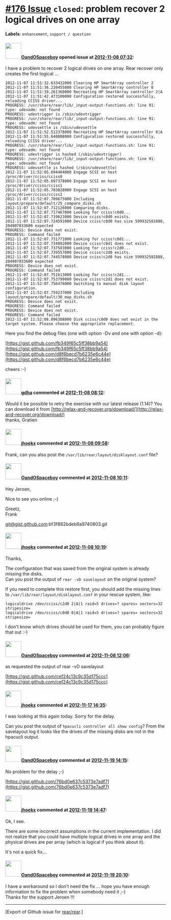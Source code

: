 [\#176 Issue](https://github.com/rear/rear/issues/176) `closed`: problem recover 2 logical drives on one array
==============================================================================================================

**Labels**: `enhancement`, `support / question`

#### <img src="https://avatars.githubusercontent.com/u/2748924?u=61c1946b73ad8d96990b1caa76c8f64a0c78828d&v=4" width="50">[OandOSpaceboy](https://github.com/OandOSpaceboy) opened issue at [2012-11-08 07:32](https://github.com/rear/rear/issues/176):

I have a problem to recover 2 logical drives on one array. Rear recover
only creates the first logical ...

    2012-11-07 11:51:32.633432000 Clearing HP SmartArray controller 2
    2012-11-07 11:51:36.220455000 Clearing HP SmartArray controller 0
    2012-11-07 11:51:39.261360000 Recreating HP SmartArray controller 2|A
    2012-11-07 11:51:42.473100000 Configuration restored successfully, reloading CCISS driver...
    PROGRESS: /usr/share/rear/lib/_input-output-functions.sh: line 91: type: udevadm: not found
    PROGRESS: udevtrigger is /sbin/udevtrigger
    PROGRESS: /usr/share/rear/lib/_input-output-functions.sh: line 91: type: udevadm: not found
    PROGRESS: udevsettle is /sbin/udevsettle
    2012-11-07 11:51:52.512378000 Recreating HP SmartArray controller 0|A
    2012-11-07 11:51:55.648808000 Configuration restored successfully, reloading CCISS driver...
    PROGRESS: /usr/share/rear/lib/_input-output-functions.sh: line 91: type: udevadm: not found
    PROGRESS: udevtrigger is hashed (/sbin/udevtrigger)
    PROGRESS: /usr/share/rear/lib/_input-output-functions.sh: line 91: type: udevadm: not found
    PROGRESS: udevsettle is hashed (/sbin/udevsettle)
    2012-11-07 11:52:05.694404000 Engage SCSI on host /proc/driver/cciss/cciss0
    2012-11-07 11:52:05.697378000 Engage SCSI on host /proc/driver/cciss/cciss1
    2012-11-07 11:52:05.703828000 Engage SCSI on host /proc/driver/cciss/cciss2
    2012-11-07 11:52:07.709675000 Including layout/prepare/default/25_compare_disks.sh
    2012-11-07 11:52:07.712126000 Comparing disks.
    2012-11-07 11:52:07.717467000 Looking for cciss!c0d0...
    2012-11-07 11:52:07.719623000 Device cciss!c0d0 exists.
    2012-11-07 11:52:07.724591000 Device cciss!c0d0 has size 599932581888, 204007833600 expected
    PROGRESS: Device does not exist.
    PROGRESS: Command failed
    2012-11-07 11:52:07.731771000 Looking for cciss!c0d1...
    2012-11-07 11:52:07.734092000 Device cciss!c0d1 does not exist.
    2012-11-07 11:52:07.737583000 Looking for cciss!c2d0...
    2012-11-07 11:52:07.739557000 Device cciss!c2d0 exists.
    2012-11-07 11:52:07.744578000 Device cciss!c2d0 has size 599932581888, 204007833600 expected
    PROGRESS: Device does not exist.
    PROGRESS: Command failed
    2012-11-07 11:52:07.751613000 Looking for cciss!c2d1...
    2012-11-07 11:52:07.753799000 Device cciss!c2d1 does not exist.
    2012-11-07 11:52:07.756476000 Switching to manual disk layout configuration.
    2012-11-07 11:52:07.759237000 Including layout/prepare/default/30_map_disks.sh
    PROGRESS: Device does not exist.
    PROGRESS: Command failed
    PROGRESS: Device does not exist.
    PROGRESS: Command failed
    2012-11-07 11:52:08.096308000 Disk cciss/c0d0 does not exist in the target system. Please choose the appropriate replacement.

Here you find the debug files (one with option -Dv and one with option
-d):

[https://gist.github.com/fb349f65c5ff38bb9a54](https://gist.github.com/fb349f65c5ff38bb9a54)  
[https://gist.github.com/d8f6becd7b6235e6c44e](https://gist.github.com/d8f6becd7b6235e6c44e)

cheers :-)

#### <img src="https://avatars.githubusercontent.com/u/888633?u=cdaeb31efcc0048d3619651aa18dd4b76e636b21&v=4" width="50">[gdha](https://github.com/gdha) commented at [2012-11-08 08:12](https://github.com/rear/rear/issues/176#issuecomment-10179611):

Would it be possible to retry the exercise with our latest release
(1.14)? You can download it from
[http://relax-and-recover.org/download/](http://relax-and-recover.org/download/)  
thanks, Gratien

#### <img src="https://avatars.githubusercontent.com/u/783473?v=4" width="50">[jhoekx](https://github.com/jhoekx) commented at [2012-11-08 09:58](https://github.com/rear/rear/issues/176#issuecomment-10182051):

Frank, can you also post the `/var/lib/rear/layout/disklayout.conf`
file?

#### <img src="https://avatars.githubusercontent.com/u/2748924?u=61c1946b73ad8d96990b1caa76c8f64a0c78828d&v=4" width="50">[OandOSpaceboy](https://github.com/OandOSpaceboy) commented at [2012-11-08 10:11](https://github.com/rear/rear/issues/176#issuecomment-10182377):

Hey Jeroen,

Nice to see you online ;-)

Greetz,  
Frank

<git@gist.github.com>:bf3f882bdeb6a9740803.git

#### <img src="https://avatars.githubusercontent.com/u/783473?v=4" width="50">[jhoekx](https://github.com/jhoekx) commented at [2012-11-08 10:19](https://github.com/rear/rear/issues/176#issuecomment-10182650):

Thanks,

The configuration that was saved from the original system is already
missing the disks.  
Can you post the output of `rear -vD savelayout` on the original system?

If you need to complete this restore first, you should add the missing
lines to `/var/lib/rear/layout/disklayout.conf` in your rescue system,
like:

    logicaldrive /dev/cciss/c2d0 2|A|1 raid=5 drives=? spares= sectors=32 stripesize=
    logicaldrive /dev/cciss/c0d0 0|A|1 raid=5 drives=? spares= sectors=32 stripesize=

I don't know which drives should be used for them, you can probably
figure that out :-)

#### <img src="https://avatars.githubusercontent.com/u/2748924?u=61c1946b73ad8d96990b1caa76c8f64a0c78828d&v=4" width="50">[OandOSpaceboy](https://github.com/OandOSpaceboy) commented at [2012-11-08 12:06](https://github.com/rear/rear/issues/176#issuecomment-10185555):

as requested the output of rear -vD savelayout

[https://gist.github.com/cef24c13c9c35d175ccc](https://gist.github.com/cef24c13c9c35d175ccc)

#### <img src="https://avatars.githubusercontent.com/u/783473?v=4" width="50">[jhoekx](https://github.com/jhoekx) commented at [2012-11-17 14:35](https://github.com/rear/rear/issues/176#issuecomment-10474644):

I was looking at this again today. Sorry for the delay.

Can you post the output of `hpacucli controller all show config`? From
the savelayout log it looks like the drives of the missing disks are not
in the hpacucli output.

#### <img src="https://avatars.githubusercontent.com/u/2748924?u=61c1946b73ad8d96990b1caa76c8f64a0c78828d&v=4" width="50">[OandOSpaceboy](https://github.com/OandOSpaceboy) commented at [2012-11-19 14:15](https://github.com/rear/rear/issues/176#issuecomment-10514753):

No problem for the delay ;-)

[https://gist.github.com/76bd0e637c5373e7adf7](https://gist.github.com/76bd0e637c5373e7adf7)

#### <img src="https://avatars.githubusercontent.com/u/783473?v=4" width="50">[jhoekx](https://github.com/jhoekx) commented at [2012-11-19 14:47](https://github.com/rear/rear/issues/176#issuecomment-10515900):

Ok, I see.

There are some incorrect assumptions in the current implementation. I
did not realize that you could have multiple logical drives in one array
and the physical drives are per array (which is logical if you think
about it).

It's not a quick fix...

#### <img src="https://avatars.githubusercontent.com/u/2748924?u=61c1946b73ad8d96990b1caa76c8f64a0c78828d&v=4" width="50">[OandOSpaceboy](https://github.com/OandOSpaceboy) commented at [2012-11-19 20:10](https://github.com/rear/rear/issues/176#issuecomment-10528863):

I have a workaround so I don't need the fix ... hope you have enough
information to fix the problem when somebody need it ;-)  
Thanks for the support Jeroen !!!

------------------------------------------------------------------------

\[Export of Github issue for
[rear/rear](https://github.com/rear/rear).\]
